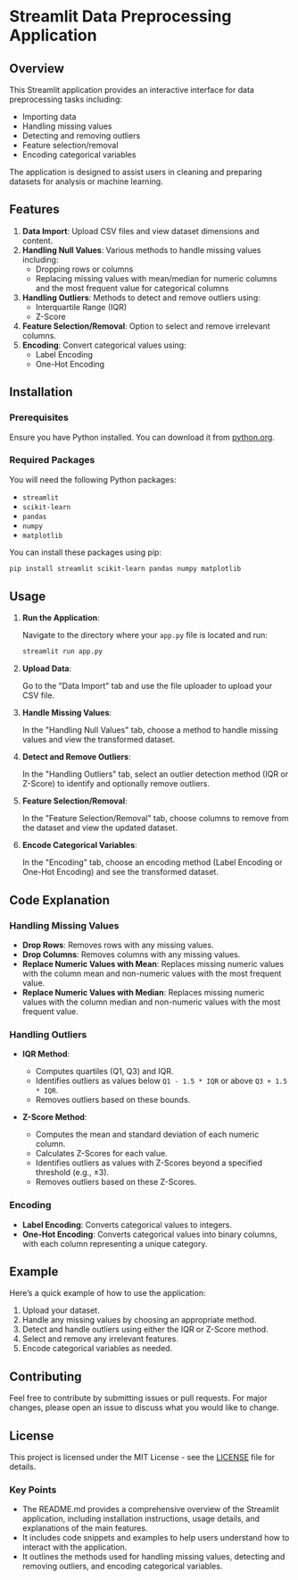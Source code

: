 
# Streamlit Data Preprocessing Application

## Overview

This Streamlit application provides an interactive interface for data preprocessing tasks including:
- Importing data
- Handling missing values
- Detecting and removing outliers
- Feature selection/removal
- Encoding categorical variables

The application is designed to assist users in cleaning and preparing datasets for analysis or machine learning.

## Features

1. **Data Import**: Upload CSV files and view dataset dimensions and content.
2. **Handling Null Values**: Various methods to handle missing values including:
   - Dropping rows or columns
   - Replacing missing values with mean/median for numeric columns and the most frequent value for categorical columns
3. **Handling Outliers**: Methods to detect and remove outliers using:
   - Interquartile Range (IQR)
   - Z-Score
4. **Feature Selection/Removal**: Option to select and remove irrelevant columns.
5. **Encoding**: Convert categorical values using:
   - Label Encoding
   - One-Hot Encoding

## Installation

### Prerequisites

Ensure you have Python installed. You can download it from [python.org](https://www.python.org/downloads/).

### Required Packages

You will need the following Python packages:
- `streamlit`
- `scikit-learn`
- `pandas`
- `numpy`
- `matplotlib`

You can install these packages using pip:
```bash
pip install streamlit scikit-learn pandas numpy matplotlib
```

## Usage

1. **Run the Application**:

   Navigate to the directory where your `app.py` file is located and run:
   ```bash
   streamlit run app.py
   ```

2. **Upload Data**:

   Go to the "Data Import" tab and use the file uploader to upload your CSV file.

3. **Handle Missing Values**:

   In the "Handling Null Values" tab, choose a method to handle missing values and view the transformed dataset.

4. **Detect and Remove Outliers**:

   In the "Handling Outliers" tab, select an outlier detection method (IQR or Z-Score) to identify and optionally remove outliers.

5. **Feature Selection/Removal**:

   In the "Feature Selection/Removal" tab, choose columns to remove from the dataset and view the updated dataset.

6. **Encode Categorical Variables**:

   In the "Encoding" tab, choose an encoding method (Label Encoding or One-Hot Encoding) and see the transformed dataset.

## Code Explanation

### Handling Missing Values

- **Drop Rows**: Removes rows with any missing values.
- **Drop Columns**: Removes columns with any missing values.
- **Replace Numeric Values with Mean**: Replaces missing numeric values with the column mean and non-numeric values with the most frequent value.
- **Replace Numeric Values with Median**: Replaces missing numeric values with the column median and non-numeric values with the most frequent value.

### Handling Outliers

- **IQR Method**:
  - Computes quartiles (Q1, Q3) and IQR.
  - Identifies outliers as values below `Q1 - 1.5 * IQR` or above `Q3 + 1.5 * IQR`.
  - Removes outliers based on these bounds.

- **Z-Score Method**:
  - Computes the mean and standard deviation of each numeric column.
  - Calculates Z-Scores for each value.
  - Identifies outliers as values with Z-Scores beyond a specified threshold (e.g., ±3).
  - Removes outliers based on these Z-Scores.

### Encoding

- **Label Encoding**: Converts categorical values to integers.
- **One-Hot Encoding**: Converts categorical values into binary columns, with each column representing a unique category.

## Example

Here’s a quick example of how to use the application:

1. Upload your dataset.
2. Handle any missing values by choosing an appropriate method.
3. Detect and handle outliers using either the IQR or Z-Score method.
4. Select and remove any irrelevant features.
5. Encode categorical variables as needed.

## Contributing

Feel free to contribute by submitting issues or pull requests. For major changes, please open an issue to discuss what you would like to change.

## License

This project is licensed under the MIT License - see the [LICENSE](LICENSE) file for details.


### Key Points

- The README.md provides a comprehensive overview of the Streamlit application, including installation instructions, usage details, and explanations of the main features.
- It includes code snippets and examples to help users understand how to interact with the application.
- It outlines the methods used for handling missing values, detecting and removing outliers, and encoding categorical variables.
